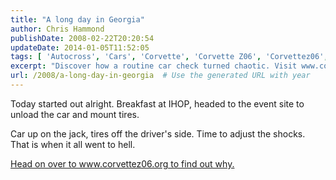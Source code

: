 ```yaml
---
title: "A long day in Georgia"
author: Chris Hammond
publishDate: 2008-02-22T20:20:54
updateDate: 2014-01-05T11:52:05
tags: [ 'Autocross', 'Cars', 'Corvette', 'Corvette Z06', 'Corvettez06', 'CorvetteZ06org', 'SCCA' ]
excerpt: "Discover how a routine car check turned chaotic. Visit www.corvettez06.org for the full story on what happened next at the event site."
url: /2008/a-long-day-in-georgia  # Use the generated URL with year
---
```

<p>Today started out alright. Breakfast at IHOP, headed to the event site to unload the car and mount tires.</p> <p>Car up on the jack, tires off the driver's side. Time to adjust the shocks. That is when it all went to hell.</p> <p><a href="https://www.corvettez06.org/DesktopModules/EngagePublish/itemlink.aspx?itemId=63">Head on over to www.corvettez06.org to find out why.</a></p>

